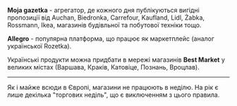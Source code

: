 **Moja gazetka** - агрегатор, де кожного дня публікуються вигідні пропозиції від Auchan, Biedronka, Carrefour, Kaufland, Lidl, Żabka, Rossmann, Ikea, магазинів будівльної та побутової техніки тощо.

**Allegro** - популярна платформа, що працює як маркетплейс (аналог української Rozetka).

<section>

Українські продукти можна придбати в мережі магазинів **Best Market** у великих містах (Варшава, Краків, Катовіце, Познань, Вроцлав).

</section>

***

Як і майже всюди в Європі, магазини не працюють в неділю. На рік є лише декілька "торгових неділь", що є виключенням з цього правила.
